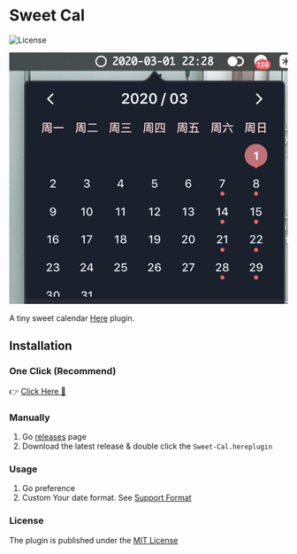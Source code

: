 # Sweet Cal

![License](https://img.shields.io/badge/license-MIT-blue.svg)

![screenshot](./media/screenshot.jpg)

A tiny sweet calendar [Here](http://here.app/) plugin.

## Installation

### One Click  (Recommend)
👉 <a href="https://jump.here.app/?installPlugin?title=SweetCal&url=https://github.com/FriendsOfHere/sweet-cal/releases/latest/download/Sweet-Cal.hereplugin">Click Here 🔌</a>

### Manually
1. Go [releases](https://github.com/FriendsOfHere/sweet-cal/releases/latest/) page
2. Download the latest release & double click the `Sweet-Cal.hereplugin`

### Usage
1. Go preference
2. Custom Your date format. See [Support Format](https://momentjs.com/docs/#/parsing/string-format/)

### License

The plugin is published under the [MIT License](./LICENSE.md)
